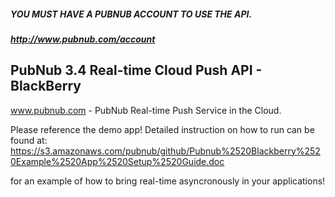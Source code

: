 ##### YOU MUST HAVE A PUBNUB ACCOUNT TO USE THE API.
##### http://www.pubnub.com/account

## PubNub 3.4 Real-time Cloud Push API - BlackBerry

www.pubnub.com - PubNub Real-time Push Service in the Cloud. 

Please reference the demo app! Detailed instruction on how to run can be found at: https://s3.amazonaws.com/pubnub/github/Pubnub%2520Blackberry%2520Example%2520App%2520Setup%2520Guide.doc

for an example of how to bring real-time asyncronously in your applications!

